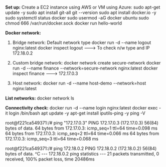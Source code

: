 **Set up:**
Create a EC2 instance using AWS or VM using Azure:
sudo apt-get update -y
sudo apt install git-all
git --version
sudo apt install docker.io -y
sudo systemctl status docker
sudo usermod -aG docker ubuntu
sudo chmod 666 /var/run/docker.sock
docker run hello-world

**Docker network:**
1. Bridge network: Default network type
   docker run -d --name logout nginx:latest
   docker inspect logout ---> To check n/w type and IP 172.18.0.2

2. Custom bridge network:
   docker network create secure-network 
   docker run -d --name finance --network=secure-network nginx:latest
   docker inspect finance ---> 172.17.0.3

3. Host network:
   docker run -d --name host-demo --network=host nginx:latest

**List networks:**
docker network ls

**Connectivity check:**
docker run -d --name login nginx:latest
docker exec -it login /bin/bash
apt update -y
apt-get install iputils-ping -y
ping -V

root@f221ca549371:/# ping "172.17.0.3"
PING 172.17.0.3 (172.17.0.3) 56(84) bytes of data.
64 bytes from 172.17.0.3: icmp_seq=1 ttl=64 time=0.098 ms
64 bytes from 172.17.0.3: icmp_seq=2 ttl=64 time=0.066 ms
64 bytes from 172.17.0.3: icmp_seq=3 ttl=64 time=0.068 ms

root@f221ca549371:/# ping 172.18.0.2
PING 172.18.0.2 (172.18.0.2) 56(84) bytes of data.
^C
--- 172.18.0.2 ping statistics ---
21 packets transmitted, 0 received, 100% packet loss, time 20486ms





